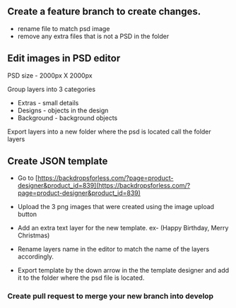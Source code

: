 ## Create a feature branch to create changes.

- rename file to match psd image
- remove any extra files that is not a PSD in the folder 

## Edit images in PSD editor

PSD size - 2000px X 2000px

Group layers into 3 categories
- Extras - small details 
- Designs - objects in the design
- Background - background objects

Export layers into a new folder where the psd is located call the folder layers

## Create JSON template
- Go to [https://backdropsforless.com/?page=product-designer&product_id=839](https://backdropsforless.com/?page=product-designer&product_id=839)

- Upload the 3 png images that were created using the image upload button
- Add an extra text layer for the new template. ex- (Happy Birthday, Merry Christmas)
- Rename layers name in the editor to match the name of the layers accordingly.
- Export template by the down arrow in the the template designer and add it to the folder where the psd file is located.

### Create pull request to merge your new branch into develop
